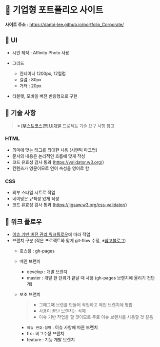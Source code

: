 # :office: 기업형 포트폴리오 사이트

**사이트 주소** : https://danbi-lee.github.io/portfolio_Corporate/

## :pencil: UI
- 시안 제작 : Affinity Photo 사용

- 그리드
	- 컨테이너 1200px, 12컬럼
	- 컬럼 : 80px
	- 거터 : 20px

- 타블렛, 모바일 버전 반응형으로 구현

## :pencil: 기술 사항

> ※ [[부스트코스]웹 UI개발](https://www.edwith.org/boostcourse-ui/joinLectures/20901) 프로젝트 기술 요구 사항 참고

### HTML
- 의미에 맞는 태그를 최대한 사용 (시맨틱 마크업)
- 문서의 내용은 논리적인 흐름에 맞게 작성
- 코드 유효성 검사 통과 (https://validator.w3.org/)
- 컨텐츠가 영문이므로 언어 속성을 영어로 함

### CSS
- 외부 스타일 시트로 작업
- 네이밍은 규칙성 있게 작성
- 코드 유효성 검사 통과 (https://jigsaw.w3.org/css-validator/)

## :pushpin: 워크 플로우
- [이슈 기반 버전 관리 워크플로우](https://danbi-s-rain.gitbook.io/blog/coding/git/project-git-workflow)에 따라 작업
- 브랜치 구분 (작은 프로젝트와 맞게 git-flow 수정, ※[참고블로그](https://woowabros.github.io/experience/2017/10/30/baemin-mobile-git-branch-strategy.html))
	- 호스팅 : gh-pages

	- 메인 브랜치
		- develop : 개발 브랜치
		- master : 개발 한 단위가 끝날 때 사용 (gh-pages 브랜치에 올리기 전단계)

	- 보조 브랜치
		> - 그때그때 브랜를 만들어 작업하고 메인 브랜치에 병합
		> - 사용이 끝난 브랜치는 삭제
		> - 이슈 기반 작업을 할 것이므로 주로 이슈 브랜치를 사용할 것 같음

		- `이슈 번호-설명` : 이슈 사항에 따른 브랜치
		- fix : 버그수정 브랜치
		- feature : 기능 개발 브랜치
